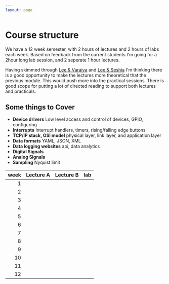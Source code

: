 ```yaml
---
layout: page
---
```


# Course structure
We have a 12 week semester, with 2 hours of lectures and 2 hours of labs each week.  Based on feedback from the current students I'm going for a 2hour long lab session, and 2 seperate 1 hour lectures.

Having skimmed through [Lee & Varaiya](http://leevaraiya.org/) and [Lee & Seshia](http://leeseshia.org/) I'm thinking there is a good opportunity to make the lectures more theoretical that the previous module.   This would push more into the practical sessions.  There is good scope for putting a lot of directed reading to support both lectures and practicals.

## Some things to Cover
* **Device drivers** Low level access and control of devices, GPIO, configuring
* **Interrupts** Interrupt handlers, timers, rising/falling edge buttons
* **TCP/IP stack, OSI model** physical layer, link layer, and application layer
* **Data formats** YAML, JSON, XML
* **Data logging websites** api, data analytics
* **Digital Signals**
* **Analog Signals**
* **Sampling** Nyquist limit

 week | Lecture A | Lecture B | lab
--:|---|---|---
1|  |  |
2|  |  |
3|  |  |
4|  |  |
5|  |  |
6|  |  |
7|  |  |
8|  |  |
9|  |  |
10|  |  |
11|  |  |
12|  |  |
